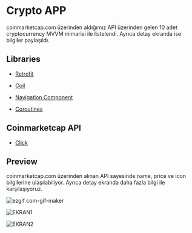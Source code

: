 # Crypto APP

coinmarketcap.com üzerinden aldığımız API üzerinden gelen 10 adet cryptocurrency MVVM mimarisi ile listelendi. Ayrıca detay ekranda ise bilgiler paylaşıldı.

## Libraries

+ [Retrofit](https://square.github.io/retrofit/)

+ [Coil](https://coil-kt.github.io/coil/)

+ [Navigation Component](https://developer.android.com/guide/navigation/navigation-getting-started/)

+ [Coroutines](https://developer.android.com/kotlin/coroutines)

## Coinmarketcap API

+ [Click](https://coinmarketcap.com/api/)



## Preview
coinmarketcap.com üzerinden alınan API sayesinde name, price ve icon bilgilerine ulaşılabiliyor. Ayrıca detay ekranda daha fazla bilgi ile karşılaşıyoruz.



![ezgif com-gif-maker](https://user-images.githubusercontent.com/84986629/196827190-cf92ef28-86a4-436f-a171-69cf1883ec24.gif)

![EKRAN1](https://user-images.githubusercontent.com/84986629/196827733-b57a477e-e5b0-41a1-9324-cddd0992502c.jpg)

![EKRAN2](https://user-images.githubusercontent.com/84986629/196827760-ba87ab53-981e-4682-8028-81ee9aed7a71.jpg)



